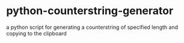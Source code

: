 # python-counterstring-generator
 a python script for generating a counterstring of specified length and copying to the clipboard
